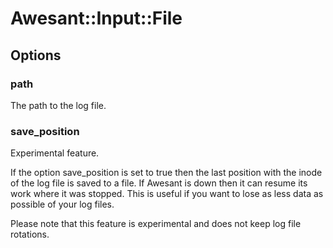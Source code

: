 # Awesant::Input::File

## Options

### path

The path to the log file.

### save_position

Experimental feature.

If the option save_position is set to true then the last position
with the inode of the log file is saved to a file. If Awesant is down
then it can resume its work where it was stopped. This is useful if you
want to lose as less data as possible of your log files.

Please note that this feature is experimental and does not keep log file
rotations.

